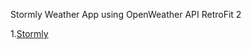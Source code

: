Stormly
Weather App using OpenWeather API
RetroFit 2

1.[Stormly](https://user-images.githubusercontent.com/52997693/122633310-8ad96500-d0f5-11eb-9f66-b035c5615576.jpeg)






